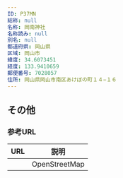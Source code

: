 ```yaml
---
ID: P37MN
総称: null
名称: 岡南神社
名称読み: null
別名: null
都道府県: 岡山県
区域: 岡山市
緯度: 34.6073451
経度: 133.9410659
郵便番号: 7028057
住所: 岡山県岡山市南区あけぼの町１４−１６
---
```


## その他

### 参考URL

| URL | 説明          |
| --- | ------------- |
|     | OpenStreetMap |
